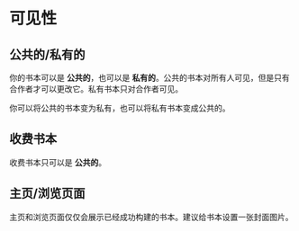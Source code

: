 # 可见性

## 公共的/私有的

你的书本可以是 **公共的**，也可以是 **私有的**。公共的书本对所有人可见，但是只有合作者才可以更改它。私有书本只对合作者可见。

你可以将公共的书本变为私有，也可以将私有书本变成公共的。


## 收费书本

收费书本只可以是 **公共的**。


## 主页/浏览页面

主页和浏览页面仅仅会展示已经成功构建的书本。建议给书本设置一张封面图片。
